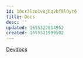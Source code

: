 ```yaml
---
id: 10cr3lzo1vojbqvbf8l0yt6
title: Docs
desc: ''
updated: 1655322014952
created: 1655321999502
---
```


[Devdocs](https://devdocs.io/)
